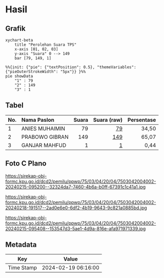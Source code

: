 # Hasil

## Grafik

```mermaid
xychart-beta
    title "Perolehan Suara TPS"
    x-axis [01, 02, 03]
    y-axis "Suara" 0 --> 149
    bar [79, 149, 1]
```

```mermaid
%%{init: {"pie": {"textPosition": 0.5}, "themeVariables": {"pieOuterStrokeWidth": "5px"}} }%%
pie showData
    "1" : 79
    "2" : 149
    "3" : 1
```

## Tabel

| No. | Nama Paslon    | Suara | Suara (raw) | Persentase |
|:--- |:-------------- | -----:| -----------:| ----------:|
| 1   | ANIES MUHAIMIN | 79    | [79][p-1]   | 34,50      |
| 2   | PRABOWO GIBRAN | 149   | [149][p-2]  | 65,07      |
| 3   | GANJAR MAHFUD  | 1     | [1][p-3]    | 0,44       |


[p-1]: https://github.com/gigit-pemilu/pemilu-2024-75-gorontalo/blob/main/pilpres/hitung-suara/sub/75-gorontalo/sub/03-bone-bolango/sub/04-bonepantai/sub/2004-bilungala/sub/002-tps/sub/paslon-1.txt
[p-2]: https://github.com/gigit-pemilu/pemilu-2024-75-gorontalo/blob/main/pilpres/hitung-suara/sub/75-gorontalo/sub/03-bone-bolango/sub/04-bonepantai/sub/2004-bilungala/sub/002-tps/sub/paslon-2.txt
[p-3]: https://github.com/gigit-pemilu/pemilu-2024-75-gorontalo/blob/main/pilpres/hitung-suara/sub/75-gorontalo/sub/03-bone-bolango/sub/04-bonepantai/sub/2004-bilungala/sub/002-tps/sub/paslon-3.txt

## Foto C Plano

https://sirekap-obj-formc.kpu.go.id/dcd2/pemilu/ppwp/75/03/04/20/04/7503042004002-20240215-095200--32324da7-7460-4b6a-b0ff-67391c1c41a1.jpg

https://sirekap-obj-formc.kpu.go.id/dcd2/pemilu/ppwp/75/03/04/20/04/7503042004002-20240218-191517--2ad0e6e0-6df2-4b19-9643-9c821a0885bd.jpg

https://sirekap-obj-formc.kpu.go.id/dcd2/pemilu/ppwp/75/03/04/20/04/7503042004002-20240215-095408--153547d3-5ae1-4d9a-816e-afa971971339.jpg


## Metadata

| Key        | Value               |
| ---------- | ------------------- |
| Time Stamp | 2024-02-19 06:16:00 |



